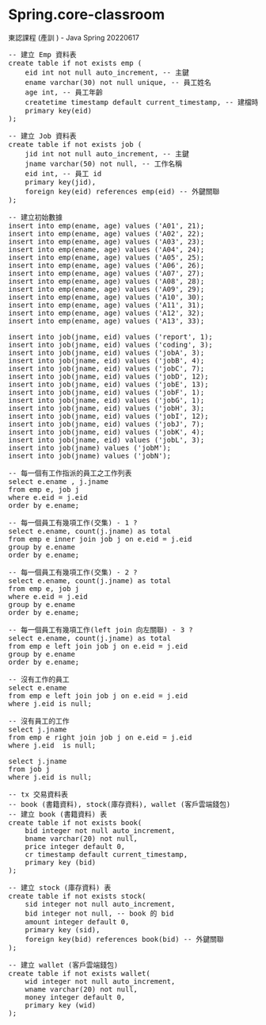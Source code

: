 # Spring.core-classroom
東認課程 (產訓 ) - Java Spring 20220617 
<pre>
-- 建立 Emp 資料表
create table if not exists emp (
	eid int not null auto_increment, -- 主鍵
	ename varchar(30) not null unique, -- 員工姓名
	age int, -- 員工年齡
	createtime timestamp default current_timestamp, -- 建檔時間
	primary key(eid)
);

-- 建立 Job 資料表
create table if not exists job (
	jid int not null auto_increment, -- 主鍵
	jname varchar(50) not null, -- 工作名稱
	eid int, -- 員工 id
	primary key(jid),
	foreign key(eid) references emp(eid) -- 外鍵關聯
);

-- 建立初始數據
insert into emp(ename, age) values ('A01', 21);
insert into emp(ename, age) values ('A02', 22);
insert into emp(ename, age) values ('A03', 23);
insert into emp(ename, age) values ('A04', 24);
insert into emp(ename, age) values ('A05', 25);
insert into emp(ename, age) values ('A06', 26);
insert into emp(ename, age) values ('A07', 27);
insert into emp(ename, age) values ('A08', 28);
insert into emp(ename, age) values ('A09', 29);
insert into emp(ename, age) values ('A10', 30);
insert into emp(ename, age) values ('A11', 31);
insert into emp(ename, age) values ('A12', 32);
insert into emp(ename, age) values ('A13', 33);

insert into job(jname, eid) values ('report', 1);
insert into job(jname, eid) values ('coding', 3);
insert into job(jname, eid) values ('jobA', 3);
insert into job(jname, eid) values ('jobB', 4);
insert into job(jname, eid) values ('jobC', 7);
insert into job(jname, eid) values ('jobD', 12);
insert into job(jname, eid) values ('jobE', 13);
insert into job(jname, eid) values ('jobF', 1);
insert into job(jname, eid) values ('jobG', 1);
insert into job(jname, eid) values ('jobH', 3);
insert into job(jname, eid) values ('jobI', 12);
insert into job(jname, eid) values ('jobJ', 7);
insert into job(jname, eid) values ('jobK', 4);
insert into job(jname, eid) values ('jobL', 3);
insert into job(jname) values ('jobM');
insert into job(jname) values ('jobN');

-- 每一個有工作指派的員工之工作列表
select e.ename , j.jname 
from emp e, job j
where e.eid = j.eid 
order by e.ename;

-- 每一個員工有幾項工作(交集) - 1 ?
select e.ename, count(j.jname) as total
from emp e inner join job j on e.eid = j.eid 
group by e.ename
order by e.ename;

-- 每一個員工有幾項工作(交集) - 2 ?
select e.ename, count(j.jname) as total
from emp e, job j
where e.eid = j.eid 
group by e.ename
order by e.ename;

-- 每一個員工有幾項工作(left join 向左關聯) - 3 ?
select e.ename, count(j.jname) as total
from emp e left join job j on e.eid = j.eid 
group by e.ename
order by e.ename;

-- 沒有工作的員工
select e.ename
from emp e left join job j on e.eid = j.eid 
where j.eid is null;

-- 沒有員工的工作
select j.jname
from emp e right join job j on e.eid = j.eid 
where j.eid  is null;

select j.jname
from job j
where j.eid is null;

-- tx 交易資料表
-- book (書籍資料), stock(庫存資料), wallet (客戶雲端錢包)
-- 建立 book (書籍資料) 表
create table if not exists book(
	bid integer not null auto_increment,
	bname varchar(20) not null,
	price integer default 0,
	cr timestamp default current_timestamp,
	primary key (bid)
);

-- 建立 stock (庫存資料) 表
create table if not exists stock(
	sid integer not null auto_increment,
	bid integer not null, -- book 的 bid
	amount integer default 0,
	primary key (sid),
	foreign key(bid) references book(bid) -- 外鍵關聯
);

-- 建立 wallet (客戶雲端錢包)
create table if not exists wallet(
	wid integer not null auto_increment,
	wname varchar(20) not null,
	money integer default 0,
	primary key (wid)
);

</pre>
